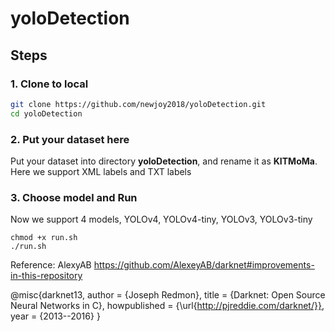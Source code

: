 # yoloDetection

## Steps
### 1. Clone to local
```sh
git clone https://github.com/newjoy2018/yoloDetection.git
cd yoloDetection
```
### 2. Put your dataset here
Put your dataset into directory **yoloDetection**, and rename it as **KITMoMa**.  
Here we support XML labels and TXT labels

### 3. Choose model and Run
Now we support 4 models, YOLOv4, YOLOv4-tiny, YOLOv3, YOLOv3-tiny

```
chmod +x run.sh
./run.sh
```





Reference: AlexyAB https://github.com/AlexeyAB/darknet#improvements-in-this-repository

@misc{darknet13,
  author =   {Joseph Redmon},
  title =    {Darknet: Open Source Neural Networks in C},
  howpublished = {\url{http://pjreddie.com/darknet/}},
  year = {2013--2016}
}

